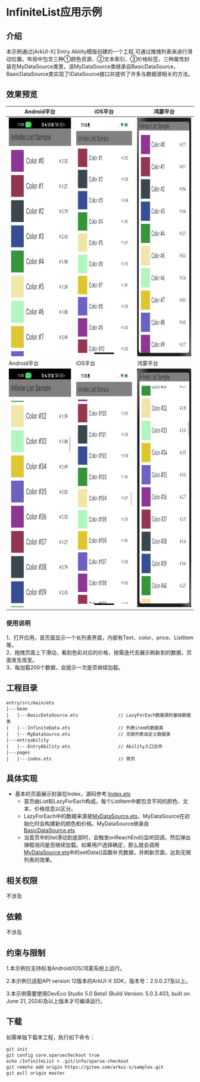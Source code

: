 # InfiniteList应用示例
## 介绍
本示例通过[ArkUI-X] Entry Ability模版创建的一个工程,可通过推拽列表来进行滑动位置。布局中包含三种①颜色资源、②文本索引、③价格标签，三种属性封装在MyDataSource类里，该MyDataSource类继承自BasicDataSource，BasicDataSource类实现了IDataSource接口并提供了许多与数据源相关的方法。
## 效果预览
| Android平台                                                               | iOS平台                                                    | 鸿蒙平台                                                               |
|-------------------------------------------------------------------------|----------------------------------------------------------|--------------------------------------------------------------------|
| <img src=screenshots/apk_1.png width=300 height=640 />                  | <img src=screenshots/ios_1.png width=300 height=640 />   | <img src=screenshots/oh_1.png width=300 height=640 />              |
| Android平台                                                               | iOS平台                                                    | 鸿蒙平台                                                               |
| <img src=screenshots/apk_2.png width=300 height=640 />                  | <img src=screenshots/ios_2.png width=300 height=640 />   | <img src=screenshots/oh_2.png width=300 height=640 />              |

### 使用说明

1、打开应用，首页面显示一个长列表界面，内部有Text、color、price、ListItem等。<br>
2、拖拽页面上下滑动，看到色彩对应的价格，按需迭代去展示刷新到的数据，页面发生改变。<br>
3、每加载200个数据，会提示一次是否继续加载。<br>
## 工程目录
```
entry/src/main/ets
|---bean
|   |---BasicDataSource.ets               // LazyForEach数据源的基础数据类
|   |---InfiniteData.ets                  // 列表item的数据类
|   |---MyDataSource.ets                  // 无限列表自定义数据类
|---entryability
|   |---EntryAbility.ets                  // Ability入口文件
|---pages
|   |---index.ets                         // 首页
```
## 具体实现

* 基本的页面展示封装在Index，源码参考:[Index.ets](entry/src/main/ets/pages/Index.ets)
    * 首页由List和LazyForEach构成。每个ListItem中都包含不同的颜色、文本、价格信息以区分。
    * LazyForEach中的数据来源是[MyDataSource.ets](entry/src/main/ets/bean/MyDataSource.ets)，MyDataSource在初始化时会构建新的颜色和价格。MyDataSource继承自[BasicDataSource.ets](entry/src/main/ets/bean/BasicDataSource.ets)
    * 当首页中的list滑动到底部时，会触发onReachEnd()监听回调，然后弹出弹框询问是否继续加载。如果用户选择确定，那么就会调用[MyDataSource.ets](entry/src/main/ets/bean/MyDataSource.ets)中的setData()函数补充数据，并刷新页面，达到无限列表的效果。

## 相关权限

不涉及

## 依赖

不涉及

## 约束与限制

1.本示例仅支持标准Android/iOS/鸿蒙系统上运行。

2.本示例已适配API version 12版本的ArkUI-X SDK，版本号：2.0.0.27及以上。

3.本示例需要使用DevEco Studio 5.0 Beta1 (Build Version: 5.0.3.403, built on June 21, 2024)及以上版本才可编译运行。

## 下载

如需单独下载本工程，执行如下命令：
```
git init
git config core.sparsecheckout true
echo /InfiniteList > .git/info/sparse-checkout
git remote add origin https://gitee.com/arkui-x/samples.git
git pull origin master
```
